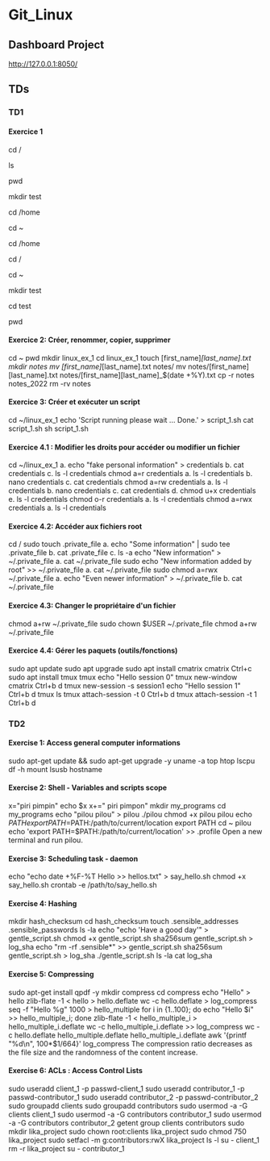 # Git_Linux
## Dashboard Project
http://127.0.0.1:8050/


## TDs
### TD1

#### Exercice 1

cd /

ls

pwd

mkdir test

cd /home

cd ~

cd /home

cd /

cd ~

mkdir test

cd test

pwd

#### Exercice 2: Créer, renommer, copier, supprimer

cd ~
pwd
mkdir linux_ex_1
cd linux_ex_1
touch [first_name]_[last_name].txt
mkdir notes
mv [first_name]_[last_name].txt notes/
mv notes/[first_name][last_name].txt notes/[first_name][last_name]_$(date +%Y).txt
cp -r notes notes_2022
rm -rv notes

#### Exercice 3: Créer et exécuter un script

cd ~/linux_ex_1
echo 'Script running please wait ... Done.' > script_1.sh
cat script_1.sh
sh script_1.sh

#### Exercice 4.1 : Modifier les droits pour accéder ou modifier un fichier

cd ~/linux_ex_1
a. echo "fake personal information" > credentials
b. cat credentials
c. ls -l credentials
chmod a=r credentials
a. ls -l credentials
b. nano credentials
c. cat credentials
chmod a=rw credentials
a. ls -l credentials
b. nano credentials
c. cat credentials
d. chmod u+x credentials
e. ls -l credentials
chmod o-r credentials
a. ls -l credentials
chmod a=rwx credentials
a. ls -l credentials

#### Exercice 4.2: Accéder aux fichiers root

cd /
sudo touch .private_file
a. echo "Some information" | sudo tee .private_file
b. cat .private_file
c. ls -a
echo "New information" > ~/.private_file
a. cat ~/.private_file
sudo echo "New information added by root" >> ~/.private_file
a. cat ~/.private_file
sudo chmod a=rwx ~/.private_file
a. echo "Even newer information" > ~/.private_file
b. cat ~/.private_file
#### Exercice 4.3: Changer le propriétaire d'un fichier

chmod a+rw ~/.private_file
sudo chown $USER ~/.private_file
chmod a+rw ~/.private_file

#### Exercice 4.4: Gérer les paquets (outils/fonctions)

sudo apt update
sudo apt upgrade
sudo apt install cmatrix
cmatrix
Ctrl+c
sudo apt install tmux
tmux
echo "Hello session 0"
tmux new-window cmatrix
Ctrl+b d
tmux new-session -s session1
echo "Hello session 1"
Ctrl+b d
tmux ls
tmux attach-session -t 0
Ctrl+b d
tmux attach-session -t 1
Ctrl+b d

### TD2 

#### Exercise 1: Access general computer informations

sudo apt-get update && sudo apt-get upgrade -y
uname -a
top
htop
lscpu
df -h
mount
lsusb
hostname

#### Exercise 2: Shell - Variables and scripts scope

x="piri pimpin"
echo $x
x+=" piri pimpon"
mkdir my_programs
cd my_programs
echo "pilou pilou" > pilou
./pilou
chmod +x pilou
pilou
echo $PATH
export PATH=$PATH:/path/to/current/location
export PATH
cd ~
pilou
echo 'export PATH=$PATH:/path/to/current/location' >> .profile
Open a new terminal and run pilou.

#### Exercise 3: Scheduling task - daemon

echo "echo date +%F-%T Hello >> hellos.txt" > say_hello.sh
chmod +x say_hello.sh
crontab -e
/path/to/say_hello.sh

#### Exercise 4: Hashing

mkdir hash_checksum
cd hash_checksum
touch .sensible_addresses .sensible_passwords
ls -la
echo "echo 'Have a good day'" > gentle_script.sh
chmod +x gentle_script.sh
sha256sum gentle_script.sh > log_sha
echo "rm -rf .sensible*" >> gentle_script.sh
sha256sum gentle_script.sh > log_sha
./gentle_script.sh
ls -la
cat log_sha

#### Exercise 5: Compressing

sudo apt-get install qpdf -y
mkdir compress
cd compress
echo "Hello" > hello
zlib-flate -1 < hello > hello.deflate
wc -c hello.deflate > log_compress
seq -f "Hello %g" 1000 > hello_multiple
for i in {1..100}; do echo "Hello $i" >> hello_multiple_i; done
zlib-flate -1 < hello_multiple_i > hello_multiple_i.deflate
wc -c hello_multiple_i.deflate >> log_compress
wc -c hello.deflate hello_multiple.deflate hello_multiple_i.deflate
awk '{printf "%d\n", 100*$1/664}' log_compress
The compression ratio decreases as the file size and the randomness of the content increase.

#### Exercise 6: ACLs : Access Control Lists

sudo useradd client_1 -p passwd-client_1
sudo useradd contributor_1 -p passwd-contributor_1
sudo useradd contributor_2 -p passwd-contributor_2
sudo groupadd clients
sudo groupadd contributors
sudo usermod -a -G clients client_1
sudo usermod -a -G contributors contributor_1
sudo usermod -a -G contributors contributor_2
getent group clients contributors
sudo mkdir lika_project
sudo chown root:clients lika_project
sudo chmod 750 lika_project
sudo setfacl -m g:contributors:rwX lika_project
ls -l
su - client_1
rm -r lika_project
su - contributor_1
